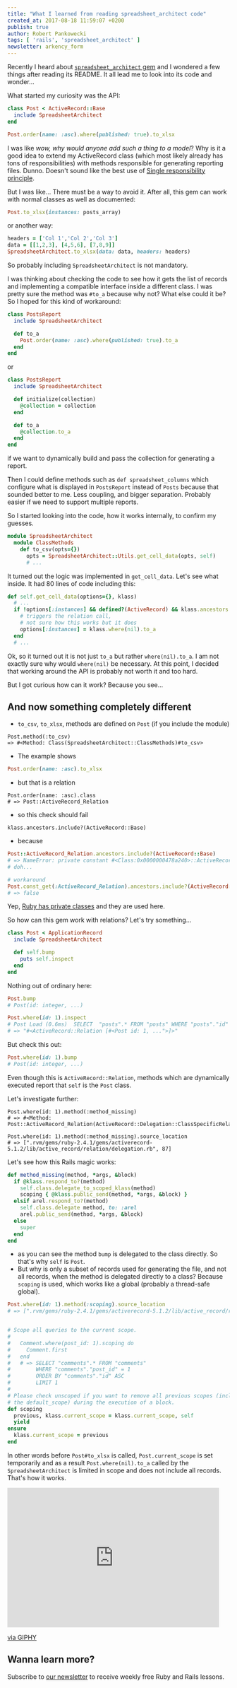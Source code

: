 ```yaml
---
title: "What I learned from reading spreadsheet_architect code"
created_at: 2017-08-18 11:59:07 +0200
publish: true
author: Robert Pankowecki
tags: [ 'rails', 'spreadsheet_architect' ]
newsletter: arkency_form
---
```


Recently I heard about [`spreadsheet_architect` gem](https://github.com/westonganger/spreadsheet_architect) and I wondered a few things after reading its README. It all lead me to look into its code and wonder...

<!-- more -->

What started my curiosity was the API:

```ruby
class Post < ActiveRecord::Base
  include SpreadsheetArchitect
end

Post.order(name: :asc).where(published: true).to_xlsx
```

I was like _wow, why would anyone add such a thing to a model_? Why is it a good idea to extend my ActiveRecord class (which most likely already has tons of responsibilities) with methods responsible for generating reporting files. Dunno. Doesn't sound like the best use of [Single responsibility principle](https://en.wikipedia.org/wiki/Single_responsibility_principle).

But I was like... There must be a way to avoid it. After all, this gem can work with normal classes as well as documented:

```ruby
Post.to_xlsx(instances: posts_array)
```

or another way:

```ruby
headers = ['Col 1','Col 2','Col 3']
data = [[1,2,3], [4,5,6], [7,8,9]]
SpreadsheetArchitect.to_xlsx(data: data, headers: headers)
```

So probably including `SpreadsheetArchitect` is not mandatory.

I was thinking about checking the code to see how it gets the list of records and implementing a compatible interface inside a different class. I was pretty sure the method was `#to_a` because why not? What else could it be? So I hoped for this kind of workaround:

```ruby
class PostsReport
  include SpreadsheetArchitect

  def to_a
    Post.order(name: :asc).where(published: true).to_a
  end
end
```

or

```ruby
class PostsReport
  include SpreadsheetArchitect

  def initialize(collection)
    @collection = collection
  end

  def to_a
    @collection.to_a
  end
end
```

if we want to dynamically build and pass the collection for generating a report.

Then I could define methods such as `def spreadsheet_columns` which configure what is displayed in `PostsReport` instead of `Posts` because that sounded better to me. Less coupling, and bigger separation. Probably easier if we need to support multiple reports.

So I started looking into the code, how it works internally, to confirm my guesses.

```ruby
module SpreadsheetArchitect
  module ClassMethods
    def to_csv(opts={})
      opts = SpreadsheetArchitect::Utils.get_cell_data(opts, self)
      # ...
```

It turned out the logic was implemented in `get_cell_data`. Let's see what inside. It had 80 lines of code including this:

```ruby
def self.get_cell_data(options={}, klass)
  # ...
  if !options[:instances] && defined?(ActiveRecord) && klass.ancestors.include?(ActiveRecord::Base)
    # triggers the relation call,
    # not sure how this works but it does
    options[:instances] = klass.where(nil).to_a
  end
  # ...
```

Ok, so it turned out it is not just `to_a` but rather `where(nil).to_a`. I am not exactly sure why would `where(nil)` be necessary. At this point, I decided that working around the API is probably not worth it and too hard.

But I got curious how can it work? Because you see...

## And now something completely different

* `to_csv`, `to_xlsx`, methods are defined on `Post` (if you include the module)

```
Post.method(:to_csv)
=> #<Method: Class(SpreadsheetArchitect::ClassMethods)#to_csv>
```

* The example shows

```ruby
Post.order(name: :asc).to_xlsx
```

* but that is a relation

```
Post.order(name: :asc).class
# => Post::ActiveRecord_Relation
```

* so this check should fail

```
klass.ancestors.include?(ActiveRecord::Base)
```

* because

```ruby
Post::ActiveRecord_Relation.ancestors.include?(ActiveRecord::Base)
# => NameError: private constant #<Class:0x0000000478a240>::ActiveRecord_Relation referenced
# doh...

# workaround
Post.const_get(:ActiveRecord_Relation).ancestors.include?(ActiveRecord::Base)
# => false
```

Yep, [Ruby has private classes](/2016/02/private-classes-in-ruby/) and they are used here.

So how can this gem work with relations? Let's try something...

```ruby
class Post < ApplicationRecord
  include SpreadsheetArchitect

  def self.bump
    puts self.inspect
  end
end
```

Nothing out of ordinary here:

```ruby
Post.bump
# Post(id: integer, ...)
```

```ruby
Post.where(id: 1).inspect
# Post Load (0.6ms)  SELECT  "posts".* FROM "posts" WHERE "posts"."id" = $1 LIMIT $2  [["id", 1], ["LIMIT", 11]]
# => "#<ActiveRecord::Relation [#<Post id: 1, ...">]>"
```

But check this out:

```ruby
Post.where(id: 1).bump
# Post(id: integer, ...)
```

Even though this is `ActiveRecord::Relation`, methods which are dynamically executed report that `self` is the `Post` class.

Let's investigate further:

```
Post.where(id: 1).method(:method_missing)
# => #<Method: Post::ActiveRecord_Relation(ActiveRecord::Delegation::ClassSpecificRelation)#method_missing>

Post.where(id: 1).method(:method_missing).source_location
# => [".rvm/gems/ruby-2.4.1/gems/activerecord-5.1.2/lib/active_record/relation/delegation.rb", 87]
```

Let's see how this Rails magic works:

```ruby
def method_missing(method, *args, &block)
  if @klass.respond_to?(method)
    self.class.delegate_to_scoped_klass(method)
    scoping { @klass.public_send(method, *args, &block) }
  elsif arel.respond_to?(method)
    self.class.delegate method, to: :arel
    arel.public_send(method, *args, &block)
  else
    super
  end
end
```

* as you can see the method `bump` is delegated to the class directly. So that's why `self` is `Post`.
* But why is only a subset of records used for generating the file, and not all records, when the method is delegated directly to a class? Because `scoping` is used, which works like a global (probably a thread-safe global).

```ruby
Post.where(id: 1).method(:scoping).source_location
# => [".rvm/gems/ruby-2.4.1/gems/activerecord-5.1.2/lib/active_record/relation.rb", 334]
```

```ruby

# Scope all queries to the current scope.
#
#   Comment.where(post_id: 1).scoping do
#     Comment.first
#   end
#   # => SELECT "comments".* FROM "comments"
#        WHERE "comments"."post_id" = 1
#        ORDER BY "comments"."id" ASC
#        LIMIT 1
#
# Please check unscoped if you want to remove all previous scopes (including
# the default_scope) during the execution of a block.
def scoping
  previous, klass.current_scope = klass.current_scope, self
  yield
ensure
  klass.current_scope = previous
end
```

In other words before `Post#to_xlsx` is called, `Post.current_scope` is set temporarily and as a result `Post.where(nil).to_a` called by the `SpreadsheetArchitect` is limited in scope and does not include all records. That's how it works.

<iframe src="https://giphy.com/embed/UtxLc5i9wGdKo" width="480" height="316" frameBorder="0" class="giphy-embed" allowFullScreen></iframe><p><a href="https://giphy.com/gifs/fighter-jet-ejects-UtxLc5i9wGdKo">via GIPHY</a></p>

## Wanna learn more?

Subscribe to [our newsletter](http://arkency.com/newsletter) to receive weekly free Ruby and Rails lessons.
